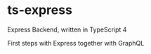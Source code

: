 # ts-express
Express Backend, written in TypeScript 4

First steps with Express together with GraphQL
